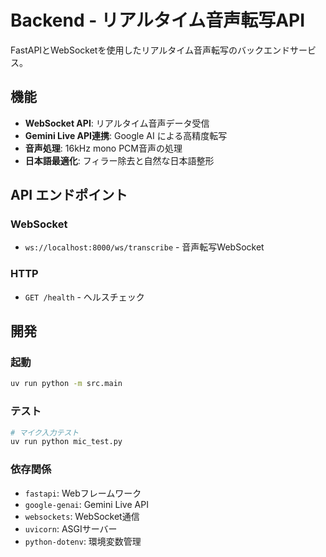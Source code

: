 # Backend - リアルタイム音声転写API

FastAPIとWebSocketを使用したリアルタイム音声転写のバックエンドサービス。

## 機能

- **WebSocket API**: リアルタイム音声データ受信
- **Gemini Live API連携**: Google AI による高精度転写
- **音声処理**: 16kHz mono PCM音声の処理
- **日本語最適化**: フィラー除去と自然な日本語整形

## API エンドポイント

### WebSocket
- `ws://localhost:8000/ws/transcribe` - 音声転写WebSocket

### HTTP
- `GET /health` - ヘルスチェック

## 開発

### 起動
```bash
uv run python -m src.main
```

### テスト
```bash
# マイク入力テスト
uv run python mic_test.py
```

### 依存関係
- `fastapi`: Webフレームワーク
- `google-genai`: Gemini Live API
- `websockets`: WebSocket通信
- `uvicorn`: ASGIサーバー
- `python-dotenv`: 環境変数管理